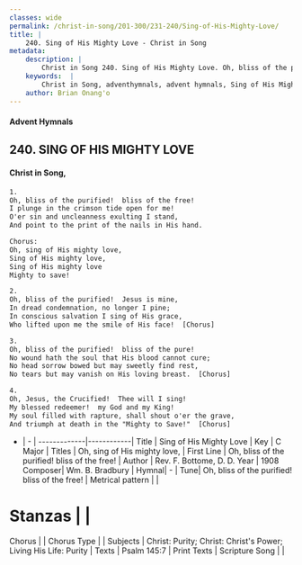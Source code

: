 ```yaml
---
classes: wide
permalink: /christ-in-song/201-300/231-240/Sing-of-His-Mighty-Love/
title: |
    240. Sing of His Mighty Love - Christ in Song
metadata:
    description: |
        Christ in Song 240. Sing of His Mighty Love. Oh, bliss of the purified!  bliss of the free! I plunge in the crimson tide open for me! O'er sin and uncleanness exulting I stand, And point to the print of the nails in His hand. Chorus: Oh, sing of His mighty love, Sing of His mighty love, Sing of His mighty love Mighty to save!
    keywords:  |
        Christ in Song, adventhymnals, advent hymnals, Sing of His Mighty Love, Oh, bliss of the purified!  bliss of the free!. Oh, sing of His mighty love,
    author: Brian Onang'o
---
```


#### Advent Hymnals
## 240. SING OF HIS MIGHTY LOVE
####  Christ in Song,

```txt
1.
Oh, bliss of the purified!  bliss of the free!
I plunge in the crimson tide open for me!
O'er sin and uncleanness exulting I stand,
And point to the print of the nails in His hand.

Chorus:
Oh, sing of His mighty love,
Sing of His mighty love,
Sing of His mighty love
Mighty to save!

2.
Oh, bliss of the purified!  Jesus is mine,
In dread condemnation, no longer I pine;
In conscious salvation I sing of His grace,
Who lifted upon me the smile of His face!  [Chorus]

3.
Oh, bliss of the purified!  bliss of the pure!
No wound hath the soul that His blood cannot cure;
No head sorrow bowed but may sweetly find rest,
No tears but may vanish on His loving breast.  [Chorus]

4.
Oh, Jesus, the Crucified!  Thee will I sing!
My blessed redeemer!  my God and my King! 
My soul filled with rapture, shall shout o'er the grave,
And triumph at death in the "Mighty to Save!"  [Chorus]

```

- |   -  |
-------------|------------|
Title | Sing of His Mighty Love |
Key | C Major |
Titles | Oh, sing of His mighty love, |
First Line | Oh, bliss of the purified!  bliss of the free! |
Author | Rev. F. Bottome, D. D.
Year | 1908
Composer| Wm. B. Bradbury |
Hymnal|  - |
Tune| Oh, bliss of the purified!  bliss of the free! |
Metrical pattern | |
# Stanzas |  |
Chorus |  |
Chorus Type |  |
Subjects | Christ: Purity; Christ: Christ's Power; Living His Life: Purity |
Texts | Psalm 145:7 |
Print Texts | 
Scripture Song |  |
    
